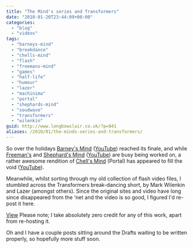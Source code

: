 ```yaml
---
title: "The Mind's series and Transformers"
date: "2010-01-20T23:44:09+00:00"
categories: 
  - "blog"
  - "videos"
tags: 
  - "barneys-mind"
  - "breakdance"
  - "chells-mind"
  - "flash"
  - "freemans-mind"
  - "games"
  - "half-life"
  - "humour"
  - "lazer"
  - "machinima"
  - "portal"
  - "shephards-mind"
  - "soudwave"
  - "transformers"
  - "wilenkin"
guid: http://www.longbowslair.co.uk/?p=841
aliases: /2010/01/the-minds-series-and-transformers/
---
```


So over the holidays [Barney's Mind](http://barneysmind.blogspot.com/) ([YouTube](http://www.youtube.com/user/IRAMightyPirate#grid/user/8906695BE1FCF060)) reached its finale, and while [Freeman's](http://www.accursedfarms.com/) and [Shephard's Mind](http://www.shephardsmind.half-lifecreations.com/) ([YouTube](http://www.youtube.com/user/KrimsinYT#grid/user/9C5D30F8EF72D19A)) are busy being worked on, a rather awesome rendition of [Chell's Mind](http://cyhanide.blogspot.com/) (Portal) has appeared to fill the void ([YouTube](http://www.youtube.com/watch?v=3xgncUYbzMA)).

Meanwhile, whilst sorting through my old collection of flash video files, I stumbled across the Transformers break-dancing short, by Mark Wilenkin and Lazer (amongst others). Since the original sites and video have long since disappeared from the 'net and the video is so good, I figured I'd re-post it here.

[View](/breakdancing-transformers-by-wilenkin-and-lazer)
Please note; I take absolutely zero credit for any of this work, apart from re-hosting it.

Oh and I have a couple posts sitting around the Drafts waiting to be written properly, so hopefully more stuff soon.
